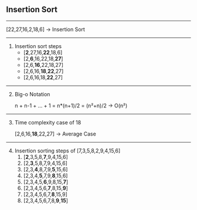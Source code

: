 ## Insertion Sort 
--------

[22,27,16,2,18,6] → Insertion Sort

----------
1. Insertion sort steps
    - [**2**,27,16,**22**,18,6]
    - [2,**6**,16,22,18,**27**]
    - [2,6,**16**,22,18,27]
    - [2,6,16,**18**,**22**,27]
    - [2,6,16,18,**22**,27]
---------
2. Big-o Notation

    n + n-1 + ... + 1 = n*(n+1)/2 =  (n²+n)/2 → O(n²)
------------
3. Time complexity case of 18

    [2,6,16,**18**,22,27] → Average Case
-----------
4. Insertion sorting steps of [7,3,5,8,2,9,4,15,6]
    1. [**2**,3,5,8,**7**,9,4,15,6]
    2. [2,**3**,5,8,7,9,4,15,6]
    3. [2,3,**4**,8,7,9,**5**,15,6]
    4. [2,3,4,**5**,7,9,**8**,15,6]
    5. [2,3,4,5,**6**,9,8,15,**7**]
    6. [2,3,4,5,6,**7**,8,15,**9**]
    7. [2,3,4,5,6,7,**8**,15,9]
    8. [2,3,4,5,6,7,8,**9**,**15**]
